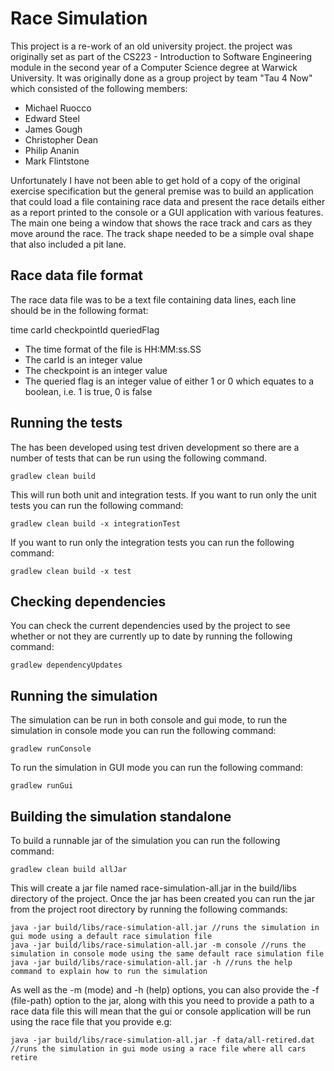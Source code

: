 # Race Simulation

This project is a re-work of an old university project. the project was originally
set as part of the CS223 - Introduction to Software Engineering module in the second
year of a Computer Science degree at Warwick University. It was originally done as
a group project by team "Tau 4 Now" which consisted of the following members:

* Michael Ruocco
* Edward Steel
* James Gough
* Christopher Dean
* Philip Ananin
* Mark Flintstone

Unfortunately I have not been able to get hold of a copy of the original exercise
specification but the general premise was to build an application that could load
a file containing race data and present the race details either as a report printed
to the console or a GUI application with various features. The main one being a window
that shows the race track and cars as they move around the race. The track shape needed
to be a simple oval shape that also included a pit lane.

## Race data file format

The race data file was to be a text file containing data lines, each line should
be in the following format:

time carId checkpointId queriedFlag

* The time format of the file is HH:MM:ss.SS
* The carId is an integer value
* The checkpoint is an integer value
* The queried flag is an integer value of either 1 or 0 which equates to a boolean, i.e. 1 is true, 0 is false

## Running the tests

The has been developed using test driven development so there are a number
of tests that can be run using the following command.

```
gradlew clean build
```

This will run both unit and integration tests. If you want to run only the unit
tests you can run the following command:

```
gradlew clean build -x integrationTest
```

If you want to run only the integration tests you can run the following command:

```
gradlew clean build -x test
```

## Checking dependencies

You can check the current dependencies used by the project to see whether
or not they are currently up to date by running the following command:

```
gradlew dependencyUpdates
```

## Running the simulation

The simulation can be run in both console and gui mode, to run the simulation
in console mode you can run the following command:

```
gradlew runConsole
```

To run the simulation in GUI mode you can run the following command:

```
gradlew runGui
```

## Building the simulation standalone

To build a runnable jar of the simulation you can run the following command:

```
gradlew clean build allJar
```

This will create a jar file named race-simulation-all.jar in the build/libs
directory of the project. Once the jar has been created you can run the jar
from the project root directory by running the following commands:

```
java -jar build/libs/race-simulation-all.jar //runs the simulation in gui mode using a default race simulation file
java -jar build/libs/race-simulation-all.jar -m console //runs the simulation in console mode using the same default race simulation file
java -jar build/libs/race-simulation-all.jar -h //runs the help command to explain how to run the simulation
```

As well as the -m (mode) and -h (help) options, you can also provide the -f (file-path)
option to the jar, along with this you need to provide a path to a race data file
this will mean that the gui or console application will be run using the race file that you provide e.g:

```
java -jar build/libs/race-simulation-all.jar -f data/all-retired.dat //runs the simulation in gui mode using a race file where all cars retire
```
